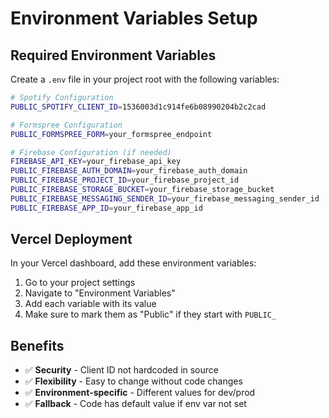 # Environment Variables Setup

## Required Environment Variables

Create a `.env` file in your project root with the following variables:

```bash
# Spotify Configuration
PUBLIC_SPOTIFY_CLIENT_ID=1536003d1c914fe6b08990204b2c2cad

# Formspree Configuration
PUBLIC_FORMSPREE_FORM=your_formspree_endpoint

# Firebase Configuration (if needed)
FIREBASE_API_KEY=your_firebase_api_key
PUBLIC_FIREBASE_AUTH_DOMAIN=your_firebase_auth_domain
PUBLIC_FIREBASE_PROJECT_ID=your_firebase_project_id
PUBLIC_FIREBASE_STORAGE_BUCKET=your_firebase_storage_bucket
PUBLIC_FIREBASE_MESSAGING_SENDER_ID=your_firebase_messaging_sender_id
PUBLIC_FIREBASE_APP_ID=your_firebase_app_id
```

## Vercel Deployment

In your Vercel dashboard, add these environment variables:

1. Go to your project settings
2. Navigate to "Environment Variables"
3. Add each variable with its value
4. Make sure to mark them as "Public" if they start with `PUBLIC_`

## Benefits

- ✅ **Security** - Client ID not hardcoded in source
- ✅ **Flexibility** - Easy to change without code changes
- ✅ **Environment-specific** - Different values for dev/prod
- ✅ **Fallback** - Code has default value if env var not set
